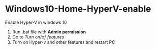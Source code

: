# Windows10-Home-HyperV-enable
Enable Hyper-V in windows 10 
1. Run .bat file with **Admin permission**
2. Go to *Turn on/of features* 
3. Turn on Hyper-v and other features and restart PC
